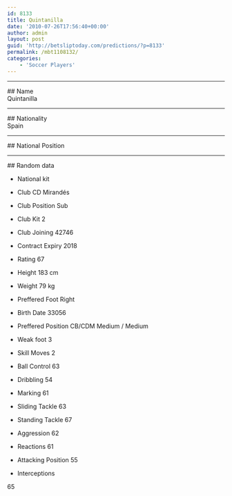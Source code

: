```yaml
---
id: 8133
title: Quintanilla
date: '2010-07-26T17:56:40+00:00'
author: admin
layout: post
guid: 'http://betsliptoday.com/predictions/?p=8133'
permalink: /mbt1108132/
categories:
    - 'Soccer Players'
---
```


- - - - - -

\## Name  
 Quintanilla

- - - - - -

\## Nationality  
 Spain

- - - - - -

\## National Position

- - - - - -

\## Random data

- National kit
- Club
 CD Mirandés

- Club Position
 Sub

- Club Kit
 2

- Club Joining
 42746

- Contract Expiry
 2018

- Rating
 67

- Height
 183 cm

- Weight
 79 kg

- Preffered Foot
 Right

- Birth Date
 33056

- Preffered Position
 CB/CDM Medium / Medium

- Weak foot
 3

- Skill Moves
 2

- Ball Control
 63

- Dribbling
 54

- Marking
 61

- Sliding Tackle
 63

- Standing Tackle
 67

- Aggression
 62

- Reactions
 61

- Attacking Position
 55

- Interceptions

 65